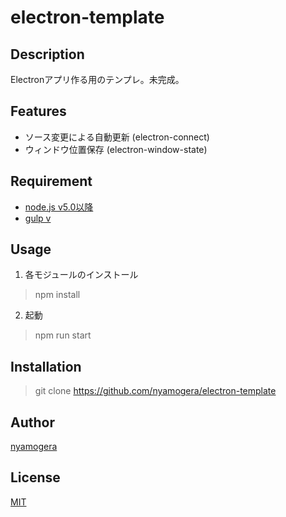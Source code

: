 # electron-template

## Description
Electronアプリ作る用のテンプレ。未完成。

## Features

- ソース変更による自動更新 (electron-connect)
- ウィンドウ位置保存 (electron-window-state)

## Requirement

- [node.js v5.0以降](https://nodejs.org/en/)
- [gulp v](http://gulpjs.com/)


## Usage

1. 各モジュールのインストール
>npm install

2. 起動
>npm run start


## Installation

> git clone https://github.com/nyamogera/electron-template

## Author

[nyamogera](http://twitter.com/nyamogera)

## License

[MIT](LICENCE)

